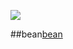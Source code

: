 ![](2023-02-21-14-44-32.png)

##bean[bean](https://www.cnblogs.com/cxuanBlog/p/11179439.html#:~:text=Spring%E7%9A%84%40Bean%E6%B3%A8%E8%A7%A3%E7%94%A8%E4%BA%8E%E5%91%8A%E8%AF%89%E6%96%B9%E6%B3%95%EF%BC%8C%E4%BA%A7%E7%94%9F%E4%B8%80%E4%B8%AABean%E5%AF%B9%E8%B1%A1%EF%BC%8C%E7%84%B6%E5%90%8E%E8%BF%99%E4%B8%AABean%E5%AF%B9%E8%B1%A1%E4%BA%A4%E7%BB%99Spring%E7%AE%A1%E7%90%86%E3%80%82%20%E4%BA%A7%E7%94%9F%E8%BF%99%E4%B8%AABean%E5%AF%B9%E8%B1%A1%E7%9A%84%E6%96%B9%E6%B3%95Spring%E5%8F%AA%E4%BC%9A%E8%B0%83%E7%94%A8%E4%B8%80%E6%AC%A1%EF%BC%8C%E9%9A%8F%E5%90%8E%E8%BF%99%E4%B8%AASpring%E5%B0%86%E4%BC%9A%E5%B0%86%E8%BF%99%E4%B8%AABean%E5%AF%B9%E8%B1%A1%E6%94%BE%E5%9C%A8%E8%87%AA%E5%B7%B1%E7%9A%84IOC%E5%AE%B9%E5%99%A8%E4%B8%AD%E3%80%82,SpringIOC%20%E5%AE%B9%E5%99%A8%E7%AE%A1%E7%90%86%E4%B8%80%E4%B8%AA%E6%88%96%E8%80%85%E5%A4%9A%E4%B8%AAbean%EF%BC%8C%E8%BF%99%E4%BA%9Bbean%E9%83%BD%E9%9C%80%E8%A6%81%E5%9C%A8%40Configuration%E6%B3%A8%E8%A7%A3%E4%B8%8B%E8%BF%9B%E8%A1%8C%E5%88%9B%E5%BB%BA%EF%BC%8C%E5%9C%A8%E4%B8%80%E4%B8%AA%E6%96%B9%E6%B3%95%E4%B8%8A%E4%BD%BF%E7%94%A8%40Bean%E6%B3%A8%E8%A7%A3%E5%B0%B1%E8%A1%A8%E6%98%8E%E8%BF%99%E4%B8%AA%E6%96%B9%E6%B3%95%E9%9C%80%E8%A6%81%E4%BA%A4%E7%BB%99Spring%E8%BF%9B%E8%A1%8C%E7%AE%A1%E7%90%86%E3%80%82)

